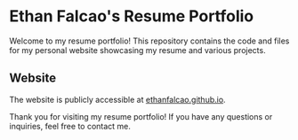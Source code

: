 # Ethan Falcao's Resume Portfolio

Welcome to my resume portfolio! This repository contains the code and files for my personal website showcasing my resume and various projects.

## Website
 The website is publicly accessible at [ethanfalcao.github.io](https://ethanfalcao.github.io).

Thank you for visiting my resume portfolio! If you have any questions or inquiries, feel free to contact me.
